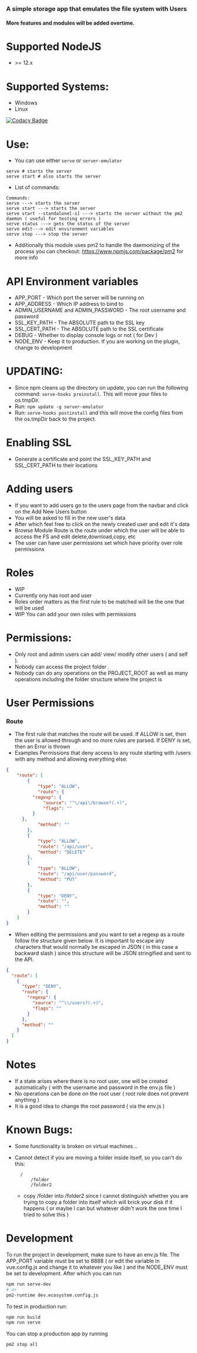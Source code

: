 ### A simple storage app that emulates the file system with Users 

#### More features and modules will be added overtime.

# Supported NodeJS
- \>= 12.x 

# Supported Systems:
- Windows
- Linux

[![Codacy Badge](https://api.codacy.com/project/badge/Grade/0b4f4870655d46e59396a530b651d5b9)](https://app.codacy.com/manual/Michaelpalacce/Server?utm_source=github.com&utm_medium=referral&utm_content=Michaelpalacce/Server&utm_campaign=Badge_Grade_Dashboard)

# Use:
- You can use either `serve` or `server-emulator`
~~~
serve # starts the server
serve start # also starts the server
~~~

- List of commands:
~~~
Commands:
serve ---> starts the server
serve start ---> starts the server
serve start --standalone[-s] ---> starts the server without the pm2 daemon ( useful for testing errors )
serve status ---> gets the status of the server
serve edit---> edit environment variables 
serve stop ---> stop the server
~~~
- Additionally this module uses pm2 to handle the daemonizing of the process you can checkout: https://www.npmjs.com/package/pm2 for more info

# API Environment variables
- APP_PORT - Which port the server will be running on
- APP_ADDRESS - Which IP address to bind to
- ADMIN_USERNAME and ADMIN_PASSWORD - The root username and password 
- SSL_KEY_PATH - The ABSOLUTE path to the SSL key
- SSL_CERT_PATH - The ABSOLUTE path to the SSL certificate
- DEBUG - Whether to display console logs or not ( for Dev )
- NODE_ENV - Keep it to production. If you are working on the plugin, change to development

# UPDATING:
- Since npm cleans up the directory on update, you can run the following command: `serve-hooks preinstall`.
This will move your files to os.tmpDir.
- Run: `npm update -g server-emulator`
- Run: `serve-hooks postinstall` and this will move the config files from the os.tmpDir back to the project.

# Enabling SSL
- Generate a certificate and point the SSL_KEY_PATH and SSL_CERT_PATH to their locations

# Adding users
- If you want to add users go to the users page from the navbar and click on the Add New Users button
- You will be asked to fill in the new user's data
- After which feel free to click on the newly created user and edit it's data
- Browse Module Route is the route under which the user will be able to access the FS and edit delete,download,copy, etc
- The user can have user permissions set which have priority over role permissions

# Roles
- WIP 
- Currently ony has root and user
- Roles order matters as the first rule to be matched will be the one that will be used
- WIP You can add your own roles with permissions

# Permissions:
- Only root and admin users can add/ view/ modify other users ( and self ). 
- Nobody can access the project folder .
- Nobody can do any operations on the PROJECT_ROOT as well as many operations including the folder structure where the project is

# User Permissions

### Route
- The first rule that matches the route will be used. If ALLOW is set, then the user is allowed through and no more rules are parsed.
  If DENY is set, then an Error is thrown
- Examples Permissions that deny access to any route starting with /users with any method and allowing everything else:
~~~json
{
	"route": [
		{
			"type": "ALLOW",
			"route": {
          "regexp": {
              "source": "^\/api\/browse?(.+)",
              "flags": ""
          }
      },
			"method": ""
		},
		{
			"type": "ALLOW",
			"route": "/api/user",
			"method": "DELETE"
		},
		{
			"type": "ALLOW",
			"route": "/api/user/password",
			"method": "PUT"
		},
		{
			"type": "DENY",
			"route": "",
			"method": ""
		}
	]
}
~~~
- When editing the permissions and you want to set a regexp as a route follow the structure given below. It is important
  to escape any characters that would normally be escaped in JSON ( in this case a backward slash ) since this structure will be 
  JSON stringified and sent to the API.
~~~json
{
  "route": [
    {
      "type": "DENY",
      "route": {
        "regexp": {
          "source": "^\\/users?(.+)",
          "flags": ""
        }
      },
      "method": ""
    }
  ]
}
~~~


# Notes
- If a state arises where there is no root user, one will be created automatically ( with the username and password in the env.js file )
- No operations can be done on the root user ( root role does not prevent anything )
- It is a good idea to change the root password ( via the env.js )

# Known Bugs:
- Some functionality is broken on virtual machines...
- Cannot detect if you are moving a folder inside itself, so you can't do this: 
       
        /
            /folder
            /folder2
            
    - copy /folder into /folder2 since I cannot distinguish whether you are trying to copy a folder into itself which will brick your disk if it happens ( or maybe I can but whatever didn't work the one time I tried to solve this )


# Development

To run the project in development, make sure to have an env.js file. The APP_PORT variable must be set to 8888 ( or edit the variable in 
vue.config.js and change it to whatever you like ) and the NODE_ENV must be set to development. After which you can run 

~~~bash
npm run serve-dev
# or
pm2-runtime dev.ecosystem.config.js
~~~


To test in production run: 

~~~bash
npm run build
npm run serve
~~~

You can stop a production app by running 

~~~bash
pm2 stop all
~~~